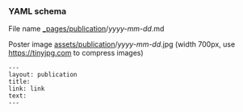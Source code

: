 ### YAML schema

File name [_pages/publication](_pages/publication)/*yyyy-mm-dd*.md

Poster image [assets/publication](https://github.com/studioofherown/studioofherown.github.io/tree/master/assets/publication)/*yyyy-mm-dd*.jpg (width 700px, use https://tinyjpg.com to compress images)

    ---
    layout: publication
    title: 
    link: link
    text: 
    ---
